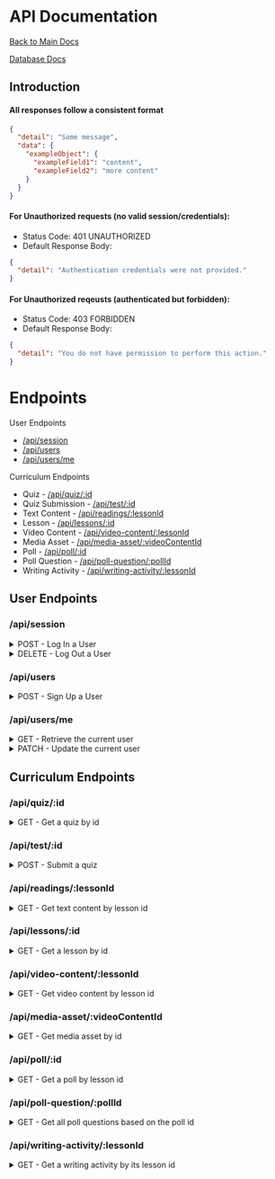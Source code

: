 # API Documentation

[Back to Main Docs](../README.md)

[Database Docs](./database-diagram.md)

## Introduction

#### All responses follow a consistent format

```json
{
  "detail": "Some message",
  "data": {
    "exampleObject": {
      "exampleField1": "content",
      "exampleField2": "more content"
    }
  }
}
```

#### For **Unauthorized** requests (no valid session/credentials):

- Status Code: 401 UNAUTHORIZED
- Default Response Body:

```json
{
  "detail": "Authentication credentials were not provided."
}
```

#### For **Unauthorized** reqeusts (authenticated but forbidden):

- Status Code: 403 FORBIDDEN
- Default Response Body:

```json
{
  "detail": "You do not have permission to perform this action."
}
```

# Endpoints

User Endpoints

- [/api/session](#apisession)
- [/api/users](#apiusers)
- [/api/users/me](#apiusersme)

Curriculum Endpoints

- Quiz - [/api/quiz/:id](#apiquizid)
- Quiz Submission - [/api/test/:id](#apitestid)
- Text Content - [/api/readings/:lessonId](#apireadingslessonid)
- Lesson - [/api/lessons/:id](#apilessonsid)
- Video Content - [/api/video-content/:lessonId](#apivideo-contentlessonid)
- Media Asset - [/api/media-asset/:videoContentId](#apimedia-assetvideocontentid)
- Poll - [/api/poll/:id](#apipollid)
- Poll Question - [/api/poll-question/:pollId](#apipoll-questionpollid)
- Writing Activity - [/api/writing-activity/:lessonId](#apiwriting-activitylessonid)

## User Endpoints

### /api/session

<details>
<summary>POST - Log In a User</summary>
Logs in a current user with valid credentials and returns the current user's
information.

- Require Authentication: false
- Request

  - Method: POST
  - URL: /api/session
  - Headers:
    - Content-Type: application/json
  - Body:

    ```json
    {
      "credential": "js01ca28",
      "password": "secret password"
    }
    ```

- Successful Response

  - Status Code: 200
  - Headers:
    - Content-Type: application/json
  - Body:

    ```json
    {
      "detail": "successfully logged in the user",
      "data": {
        "user": {
          "id": 1,
          "username": "js01ca28",
          "display_name": "John Smith",
          "facility_id": "94805897432092394720",
          "profile_picture": "cdn://user/1?height=100&width=100",
          "consent": false
        }
      }
    }
    ```

- Error Response: Invalid credentials

  - Status Code: 401
  - Headers:
    - Content-Type: application/json
  - Body:

    ```json
    {
      "message": "Invalid credentials"
    }
    ```

- Error response: Body validation errors

  - Status Code: 400
  - Headers:
    - Content-Type: application/json
  - Body:

        ```json
        {
          "message": "Bad Request", // (or "Validation error" if generated by Sequelize),
          "errors": {
            "credential": "Email or username is required",
            "password": "Password is required"
          }
        }
        ```

    </details>

<details>
<summary>DELETE - Log Out a User</summary>
Returns the information about the current user that is logged in.

- Require Authentication: true
- Request

  - Method: DELETE
  - URL: /api/session
  - Body: none

- Successful Response when there is a logged in user

  - Status Code: 200
  - Headers:
    - Content-Type: application/json
  - Body:

        ```json
        {
          "detail":"Logout successful",
          "data": {}
        }
        ```

    </details>

### /api/users

<details>
<summary>POST - Sign Up a User</summary>
Creates a new user, logs them in as the current user, and returns the current
user's information.

- Require Authentication: false
- Request

  - Method: POST
  - URL: /api/users
  - Headers:
    - Content-Type: application/json
  - Body:

    ```json
    {
      "firstName": "John",
      "lastName": "Smith",
      "email": "john.smith@gmail.com",
      "username": "JohnSmith",
      "password": "secret password",
      "passwordConfirm": "secret password"
    }
    ```

- Successful Response

  - Status Code: 200
  - Headers:
    - Content-Type: application/json
  - Body:

    ```json
    {
      "detail": "successful user creation completed",
      "data": {
        "user": {
          "id": 1,
          "firstName": "John",
          "lastName": "Smith",
          "email": "john.smith@gmail.com",
          "username": "JohnSmith"
        }
      }
    }
    ```

- Error response: User already exists with the specified email

  - Status Code: 500
  - Headers:
    - Content-Type: application/json
  - Body:

    ```json
    {
      "message": "User already exists",
      "errors": {
        "email": "User with that email already exists"
      }
    }
    ```

- Error response: User already exists with the specified username

  - Status Code: 500
  - Headers:
    - Content-Type: application/json
  - Body:

    ```json
    {
      "message": "User already exists",
      "errors": {
        "username": "User with that username already exists"
      }
    }
    ```

- Error response: Body validation errors

  - Status Code: 400
  - Headers:
    - Content-Type: application/json
  - Body:

    ```json
    {
      "message": "Bad Request", // (or "Validation error" if generated by Sequelize),
      "errors": {
        "email": "Invalid email",
        "username": "Username is required",
        "firstName": "First Name is required",
        "lastName": "Last Name is required"
      }
    }
    ```

    </details>

### /api/users/me

<details>
<summary>GET - Retrieve the current user</summary>
Confirms the current user is logged in, and returns user info.

- Require Authentication: true
- Request

  - Method: GET
  - URL: /api/users/me
  - Headers:
    - Content-Type: application/json
  - Body: None

- Successful Response

  - Status Code: 200
  - Headers:
    - Content-Type: application/json
  - Body:

    ```json
    {
      "detail": "",
      "data": {
        "user": {
          "id": 1,
          "username": "js01ca28",
          "display_name": "John Smith",
          "facility_id": "94805897432092394720",
          "profile_picture": "cdn://user/1?height=100&width=100",
          "consent": false
        }
      }
    }
    ```

    </details>

<details>
<summary>PATCH - Update the current user</summary>
Updates the current user's info, or does not change it, depending on the content.

- Require Authentication: true
- Request

  - Method: PATCH
  - URL: /api/users/me
  - Headers:
    - Content-Type: application/json
  - Body:

    ```json
    {
      "display_name": "Jane Smith",
      "profile_picture": "https://example.png",
      "consent": false
    }
    ```

- Successful Response

  - Status Code: 200
  - Headers:
    - Content-Type: application/json
  - Body:

    ```json
    {
      "detail": "",
      "data": {
        "user": {
          "id": 1,
          "username": "js01ca28",
          "display_name": "Jane Smith",
          "facility_id": "94805897432092394720",
          "profile_picture": "https://example.png",
          "consent": false
        }
      }
    }
    ```

    </details>

## Curriculum Endpoints

### /api/quiz/:id

<details>
<summary>GET - Get a quiz by id</summary>
Retrieves a quiz by its ID.

- Request

  - Method: GET
  - URL: /api/quiz/:id
  - Body: None

- Response

  - Status Code: 200
  - Headers:
    - Content-Type: application/json
  - Body:

    ```json
    {
      "detail": " successfully retrieved a quiz by its id",
      "data": {
        "id": "12345",
        "title": "Random Quiz Title",
        "lesson_id": "67890",
        "instructions": "Complete all questions within 10 minutes.",
        "passing_score": 80,
        "feedback": "Great job! Keep practicing."
      }
    }
    ```

    </details>

### /api/test/:id

<details>
<summary>POST - Submit a quiz</summary>
submits results of quiz along with its data

- Require Authentication: true
- Request

  - Method: POST
  - URL: /api/test/:id
  - Body:

    ```json
    {
      "userId": 1,
      "testId": 1,
      "answers": {
        "1": "a",
        "2": "b"
      },
      "timeStarted": "12:00",
      "timeFinished": "13:30",
      "totalTimeTaken": "1h 30m",
      "moreDataWeWant": "more data here"
    }
    ```

- Successful Response

  - Status Code: 200
  - Headers:
  - Content-Type: application/json
  - Body:

    ```json
    {
      "detail": " successfully submitted a quiz and recieved its results",
      "data": {
        "testId": 1,
        "userId": 1,
        "score": 70,
        "totalTimeTaken": "1h"
      }
    }
    ```

    </details>

### /api/readings/:lessonId

<details>
<summary>GET - Get text content by lesson id</summary>
Returns all the readings

- Require Authentication: true
- Request

  - Method: GET
  - URL: /api/readings/:lessonId
  - Body: none

- Successful Response

  - Status Code: 200
  - Headers:
    - Content-Type: application/json
  - Body:

    ```json
    {
      "detail": " successfully retrieved text content by its lesson id",
      "data": {
        "Readings": [
          {
            "id": 1,
            "lessonId": 9495793,
            "title": "first reading",
            "order": 1,
            "content": "Lorem ipsum ...",
            "readingPt2": "Lorem ipsum ...",
            "CreatedAt": "2025-02-24 09:40:06.183551",
            "UpdatedAt": "2025-02-24 09:40:06.183551"
          }
        ]
      }
    }
    ```

- Error response: Couldn't find a reading with the specified id

  - Status Code: 404
  - Headers:
    - Content-Type: application/json
  - Body:

    ```json
    {
      "message": "text content couldn't be found with this id"
    }
    ```

    </details>

### /api/lessons/:id

<details>
<summary>GET - Get a lesson by id</summary>
Retrieves a lesson by its ID.

- Request

  - Method: GET
  - URL: /api/lessons/:id
  - Body: None

- Response
  - Status Code: 200
  - Headers:
    - Content-Type: application/json
  - Body:
    ```json
    {
      "detail": "successfully retrieved a lesson by its id",
      "data": {
        "id": "1",
        "title": "college 101",
        "description": "helps you with college basics",
        "objectives": [
          "Understand college system",
          "learn what kind of colleges there are"
        ],
        "created_at": "2024-02-01T12:00:00Z",
        "updated_at": "2024-02-15T08:30:00Z"
      }
    }
    ```
    </details>

### /api/video-content/:lessonId

<details>
<summary>GET - Get video content by lesson id</summary>
Retrieves video content by its lesson Id.

- Request

  - Method: GET
  - URL: /api/video-content/:lessonId
  - Body: None

- Response
  - Status Code: 200
  - Headers:
    - Content-Type: application/json
  - Body:
    ```json
    {
      "detail": " successfully retrieved video content by its lesson id",
      "data": {
        "id": "20",
        "lesson_id": "1",
        "title": "Introduction Video",
        "order": 2,
        "description": "An introductory video on programming concepts.",
        "video_metadata": { "duration": "5 minutes", "resolution": "1080p" },
        "created_at": "2024-02-02T14:30:00Z",
        "updated_at": "2024-02-15T09:15:00Z"
      }
    }
    ```
    </details>

### /api/media-asset/:videoContentId

<details>
<summary>GET - Get media asset by id</summary>
Retrieves a media asset by its videocontent id.

- Request

  - Method: GET
  - URL: /api/media-asset/:videoContentId
  - Body: None

- Response
  - Status Code: 200
  - Headers:
    - Content-Type: application/json
  - Body:
    ```json
    {
      "detail": "",
      "data": {
        "id": "30",
        "video_content_id": "20",
        "file_path": "https://example.com/video.mp4",
        "asset_type": "video",
        "metadata": { "codec": "H.264", "bitrate": "3Mbps" },
        "content_type": "video/mp4",
        "file_size": 52428800,
        "created_at": "2024-02-02T15:00:00Z"
      }
    }
    ```
    </details>

### /api/poll/:id

<details>
<summary>GET - Get a poll by lesson id</summary>
Retrieves a poll by its lesson id.

- Request

  - Method: GET
  - URL: /api/poll/:id
  - Body: None

- Response
  - Status Code: 200
  - Headers:
    - Content-Type: application/json
  - Body:
    ```json
    {
      "detail": "successfully retireved poll by its lesson id",
      "data": {
        "id": "40",
        "lesson_id": "1",
        "title": "what is your plan for college",
        "order": 3,
        "instructions": "pick your preferred option",
        "configuration": { "allow_multiple": false },
        "created_at": "2024-02-02T16:00:00Z",
        "updated_at": "2024-02-15T10:00:00Z"
      }
    }
    ```
    </details>

### /api/poll-question/:pollId

<details>
<summary>GET - Get all poll questions based on the poll id</summary>
get all poll questions based on the poll id

- Request

  - Method: GET
  - URL: /api/poll-question/:pollId
  - Body: None

- Response
  - Status Code: 200
  - Headers:
    - Content-Type: application/json
  - Body:
    ```json
    {
      "detail":"successfully retrieved poll question by its poll id",
      "data": {
        "id":1,
        "poll_id":93549349,
        "questionText": "what is your favorite thing about college?",
        "options": {"option1": "some options here"},
        "allow_multiple": False,
        "order":1,
        "created_at": "2024-02-02T16:00:00Z",
        "updated_at": "2024-02-15T10:00:00Z"
      },
    }
    ```
    </details>

### /api/writing-activity/:lessonId

<details>
<summary>GET - Get a writing activity by its lesson id</summary>
Retrieves a writing activity by its lesson id.

- Request

  - Method: GET
  - URL: /api/writing-activity/:lessonId
  - Body: None

- Response
  - Status Code: 200
  - Headers:
    - Content-Type: application/json
  - Body:
    ```json
    {
      "detail": " successfully retrieved writing activity by lesson id",
      "data": {
        "id": "50",
        "lesson_id": "1",
        "title": "Write a Short Paragraph about what you learned",
        "order": 4,
        "instructions": "Write your favorite part of what you've read or watched.",
        "prompts": ["take your time", "be honest when answering"],
        "created_at": "2024-02-02T17:00:00Z",
        "updated_at": "2024-02-15T11:00:00Z"
      }
    }
    ```
    </details>
